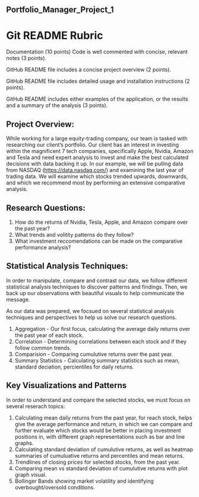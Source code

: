 ## Portfolio_Manager_Project_1
# Git README Rubric

Documentation (10 points)
Code is well commented with concise, relevant notes (3 points).

GitHub README file includes a concise project overview (2 points).

GitHub README file includes detailed usage and installation instructions (2 points).

GitHub README includes either examples of the application, or the results and a summary of the analysis (3 points).

## Project Overview:

While working for a large equity-trading company, our team is tasked with researching our client’s portfolio. Our client has an interest in investing within the magnificent 7 tech companies, specifically Apple, Nvidia, Amazon  and Tesla and need expert analysis to invest and make the best calculated decisions with data backing it up. In our example, we will be pulling data from NASDAQ (https://data.nasdaq.com/) and examining the last year of trading data. We will examine which stocks trended upwards, downwards, and which we recommend most by performing an extensive comparative analysis.

## Research Questions:

1) How do the returns of Nvidia, Tesla, Apple, and Amazon compare over  the past year?
2) What trends and volitity patterns do they follow?
3) What investment reccomendations can be made on the comparative performance analysis?

## Statistical Analysis Techniques:

In order to manipulate, compare and contrast our data, we follow different statistical analysis techniques to discover patterns and findings. Then, we back up our observations with beautiful visuals to help communicate the message.

As our data was prepared, we focsued on several statistical analysis techniques and perspectives to help us solve our research questions.
1) Aggregation - Our first focus, calculating the average daily returns over the past year of each stock.
2) Correlation - Determining correlations between each stock and if they follow common trends.
3) Comparision - Comparing cumulutive returns over the past year.
4) Summary Statistics - Calculating summary statistics such as mean, standard deciation, percientiles for daily returns.

## Key Visualizations and Patterns
In order to understand and compare the selected stocks, we must focus on several reserach topics:
1) Calculating mean daily returns from the past year, for reach stock, helps give the average performance and return, in which we can compare and further evaluate which stocks would be better in placing investment positions in, with different graph representations such as bar and line graphs.
2) Calculating standard deviation of cumulutive returns, as well as heatmap summaries of cumuluative returns and  percentiles and mean returns.
3) Trendlines of closing prices for selected stocks, from the past year.
4) Comparing mean vs standard deviation of cumulutive returns with plot graph visual.
5) Bollinger Bands showing market volatility and identifying overbought/oversold conditions.

